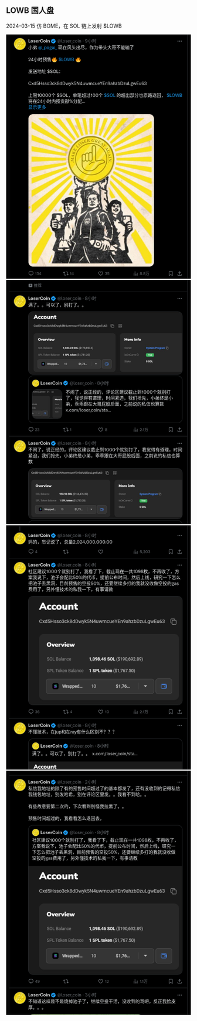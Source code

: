 ## LOWB 国人盘

2024-03-15 仿 BOME，在 SOL 链上发射 $LOWB 

<img width="600" src="./lowb1.png"/>
<img width="600" src="./lowb2.png"/>
<img width="600" src="./lowb3.png"/>
<img width="600" src="./lowb4.png"/>
